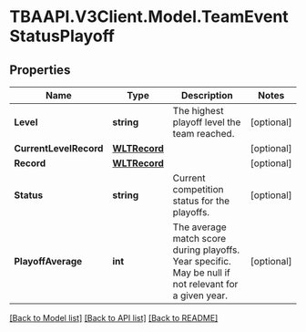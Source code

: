 
# TBAAPI.V3Client.Model.TeamEventStatusPlayoff

## Properties

Name | Type | Description | Notes
------------ | ------------- | ------------- | -------------
**Level** | **string** | The highest playoff level the team reached. | [optional] 
**CurrentLevelRecord** | [**WLTRecord**](WLTRecord.md) |  | [optional] 
**Record** | [**WLTRecord**](WLTRecord.md) |  | [optional] 
**Status** | **string** | Current competition status for the playoffs. | [optional] 
**PlayoffAverage** | **int** | The average match score during playoffs. Year specific. May be null if not relevant for a given year. | [optional] 

[[Back to Model list]](../README.md#documentation-for-models)
[[Back to API list]](../README.md#documentation-for-api-endpoints)
[[Back to README]](../README.md)


